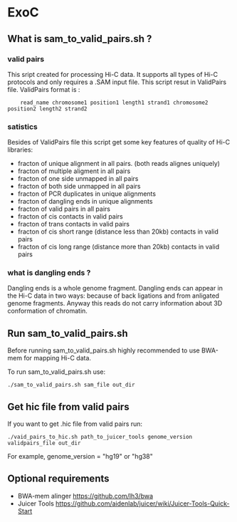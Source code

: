 # ExoC

## What is sam_to_valid_pairs.sh ?

### valid pairs

This sript created for processing Hi-C data. It supports all types of Hi-C protocols and only requires a .SAM input file.
This script resut in ValidPairs file. ValidPairs format is :


```
    read_name chromosome1 position1 length1 strand1 chromosome2 position2 length2 strand2
```
### satistics

Besides of ValidPairs file this script get some key features of quality of Hi-C libraries:

- fracton of unique alignment in all pairs. (both reads alignes uniquely)
- fracton of multiple aligment in all pairs
- fracton of one side unmapped in all pairs
- fracton of both side unmapped in all pairs
- fracton of PCR duplicates in unique alignments
- fracton of dangling ends in unique alignments
- fracton of valid pairs in all pairs
- fracton of cis contacts in valid pairs
- fracton of trans contacts in valid pairs
- fracton of cis short range (distance less than 20kb) contacts in valid pairs
- fracton of cis long range (distance more than 20kb) contacts in valid pairs

### what is dangling ends ?

Dangling ends is a whole genome fragment. Dangling ends can appear in the Hi-C data in two ways: because of back ligations and from anligated genome fragments. Anyway this reads do not carry information about 3D conformation of chromatin.

## Run sam_to_valid_pairs.sh

Before running sam_to_valid_pairs.sh highly recommended to use BWA-mem for mapping Hi-C data.

To run sam_to_valid_pairs.sh use:

```
./sam_to_valid_pairs.sh sam_file out_dir
```

## Get hic file from valid pairs

If you want to get .hic file from valid pairs run:

```
./vaid_pairs_to_hic.sh path_to_juicer_tools genome_version validpairs_file out_dir
```

For example, genome_version = "hg19" or "hg38"

## Optional requirements

- BWA-mem alinger https://github.com/lh3/bwa 
- Juicer Tools https://github.com/aidenlab/juicer/wiki/Juicer-Tools-Quick-Start
